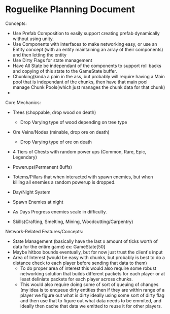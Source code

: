 # Roguelike Planning Document

Concepts: 
- Use Prefab Composition to easily support creating prefab dynamically without using unity.
- Use Components with interfaces to make networking easy, or use an Entity concept (with an entity maintaining an array of their components) and then letting the entity
- Use Dirty Flags for state management
- Have All State be independant of the components to support roll backs and copying of this state to the GameState buffer.
- Chunking(kinda a pain in the ass, but probably will require having a Main pool that is independant of the chunks, then have that main pool manage Chunk Pools(which just manages the chunk data for that chunk)
- 
Core Mechanics:
- Trees (choppable, drop wood on death)
  - Drop Varying type of wood depending on tree type
- Ore Veins/Nodes (minable, drop ore on death)
  - Drop Varying type of ore on death
- 4 Tiers of Chests with random power ups (Common, Rare, Epic, Legendary)

- Powerups(Permanent Buffs)
- Totems/Pillars that when interacted with spawn enemies, but when killing all enemies a random powerup is dropped.
- Day/Night System
- Spawn Enemies at night
- As Days Progress enemies scale in difficulty.
- Skills(Crafting, Smelting, Mining, Woodcutting/Carpentry)

Network-Related Features/Concepts:
- State Management (basically have the last x amount of ticks worth of data for the entire game) ex: GameState[50]
- Maybe hitbox bounds eventually, but for now just trust the client's input
- Area of Interest (would be easy with chunks, but probably is best to do a distance check to each player before sending that data to them)
  - To do proper area of interest this would also require some robust networking solution that builds different packets for each player or at least deliniate packets for each player across chunks.
  - This would also require doing some of sort of queuing of changes (my idea is to enqueue dirty entities then if they are within range of a player we figure out what is dirty ideally using some sort of dirty flag and then use that to figure out what data needs to be emmited, and ideally then cache that data we emitted to reuse it for other players.
